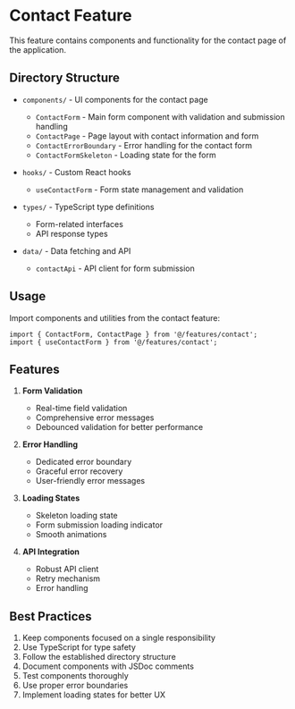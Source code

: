 # Contact Feature

This feature contains components and functionality for the contact page of the application.

## Directory Structure

- `components/` - UI components for the contact page
  - `ContactForm` - Main form component with validation and submission handling
  - `ContactPage` - Page layout with contact information and form
  - `ContactErrorBoundary` - Error handling for the contact form
  - `ContactFormSkeleton` - Loading state for the form

- `hooks/` - Custom React hooks
  - `useContactForm` - Form state management and validation

- `types/` - TypeScript type definitions
  - Form-related interfaces
  - API response types

- `data/` - Data fetching and API
  - `contactApi` - API client for form submission

## Usage

Import components and utilities from the contact feature:

```tsx
import { ContactForm, ContactPage } from '@/features/contact';
import { useContactForm } from '@/features/contact';
```

## Features

1. **Form Validation**
   - Real-time field validation
   - Comprehensive error messages
   - Debounced validation for better performance

2. **Error Handling**
   - Dedicated error boundary
   - Graceful error recovery
   - User-friendly error messages

3. **Loading States**
   - Skeleton loading state
   - Form submission loading indicator
   - Smooth animations

4. **API Integration**
   - Robust API client
   - Retry mechanism
   - Error handling

## Best Practices

1. Keep components focused on a single responsibility
2. Use TypeScript for type safety
3. Follow the established directory structure
4. Document components with JSDoc comments
5. Test components thoroughly
6. Use proper error boundaries
7. Implement loading states for better UX 